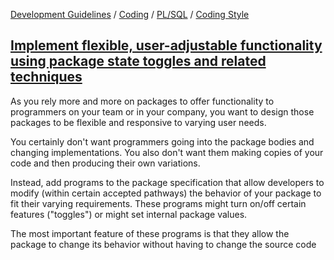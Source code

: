 [Development Guidelines](../../../../README.md) / [Coding](../../../../README.md#coding) / [PL/SQL](../../../../README.md#coding_pl_sql) / [Coding Style](../../../../doc/coding/pl_sql/coding_style.md)

## [Implement flexible, user-adjustable functionality using package state toggles and related techniques](../../../../doc/coding/pl_sql/coding_style.md#AdjustablePackage)

As you rely more and more on packages to offer functionality to programmers on your team or in your company, you want to design those packages to be flexible and responsive to varying user needs.

You certainly don't want programmers going into the package bodies and changing implementations. You also don't want them making copies of your code and then producing their own variations.

Instead, add programs to the package specification that allow developers to modify (within certain accepted pathways) the behavior of your package to fit their varying requirements. These programs might turn on/off certain features ("toggles") or might set internal package values.

The most important feature of these programs is that they allow the package to change its behavior without having to change the source code
